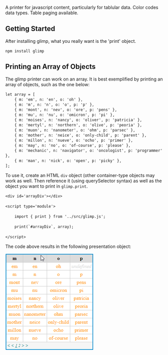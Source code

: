 A printer for javascript content, particularly for tablular data.  Color codes data types.  Table paging available.

## Getting Started

After installing glimp, what you really want is the 'print' object.

    npm install glimp

## Printing an Array of Objects

The glimp printer can work on an array.  It is best exemplified by printing an array of objects, such as the one below:

    let array = [
        { m: 'em', n: 'en', o: 'oh' },
        { m: 'm', n: 'n', o: 'o', p: 'p' },
        { m: 'mont', n: 'nev', o: 'ore', p: 'pens' },
        { m: 'mu', n: 'nu', o: 'omicron', p: 'pi' },
        { m: 'moises', n: 'nancy', o: 'oliver', p: 'patricia' },
        { m: 'mertyl', n: 'northern', o: 'olive', p: 'peoria' },
        { m: 'muon', n: 'nanometer', o: 'ohm', p: 'parsec' },
        { m: 'mother', n: 'neice', o: 'only-child', p: 'parent' },
        { m: 'millon', n: 'nueve', o: 'ocho', p: 'primer' },
        { m: 'may', n: 'no', o: 'of-course', p: 'please' },
        { m: 'mechanic', n: 'navigator', o: 'oncologist', p: 'programmer' },
        { m: 'man', n: 'nick', o: 'open', p: 'picky' },
    ];

To use it, create an HTML `div` object (other container-type objects may work as well.  Then reference it (using querySelector syntax) as well as the object you want to print in `glimp.print`.

    <div id='arrayDiv'></div>

    <script type='module'>

        import { print } from '../src/glimp.js';

        print(`#arrayDiv`, array);

    </script>

The code above results in the following presentation object:

![ArrayTable](images/ArrayTable.png)